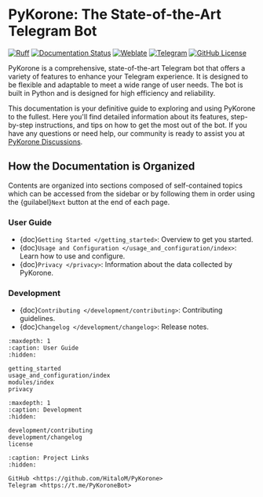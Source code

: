 # PyKorone: The State-of-the-Art Telegram Bot

[![Ruff](https://img.shields.io/endpoint?url=https://raw.githubusercontent.com/astral-sh/ruff/main/assets/badge/v2.json)](https://github.com/astral-sh/ruff)
[![Documentation Status](https://readthedocs.org/projects/pykorone/badge/?version=latest)](https://pykorone.readthedocs.io/en/latest/?badge=latest)
[![Weblate](http://weblate.amanoteam.com/widget/korone/korone/svg-badge.svg)](http://weblate.amanoteam.com/engage/korone/)
[![Telegram](https://img.shields.io/badge/Telegram-blue.svg?logo=telegram)](https://t.me/PyKorone)
[![GitHub License](https://img.shields.io/github/license/HitaloM/PyKorone?logo=bsd)](/license)

PyKorone is a comprehensive, state-of-the-art Telegram bot that offers a variety of features to enhance your Telegram experience. It is designed to be flexible and adaptable to meet a wide range of user needs. The bot is built in Python and is designed for high efficiency and reliability.

This documentation is your definitive guide to exploring and using PyKorone to the fullest. Here you'll find detailed information about its features, step-by-step instructions, and tips on how to get the most out of the bot. If you have any questions or need help, our community is ready to assist you at [PyKorone Discussions](https://github.com/HitaloM/PyKorone/discussions).

## How the Documentation is Organized

Contents are organized into sections composed of self-contained topics which can be accessed from the sidebar or by following them in order using the {guilabel}`Next` button at the end of each page.

### User Guide

- {doc}`Getting Started </getting_started>`: Overview to get you started.
- {doc}`Usage and Configuration </usage_and_configuration/index>`: Learn how to use and configure.
- {doc}`Privacy </privacy>`: Information about the data collected by PyKorone.

### Development

- {doc}`Contributing </development/contributing>`: Contributing guidelines.
- {doc}`Changelog </development/changelog>`: Release notes.

```{toctree}
:maxdepth: 1
:caption: User Guide
:hidden:

getting_started
usage_and_configuration/index
modules/index
privacy
```

```{toctree}
:maxdepth: 1
:caption: Development
:hidden:

development/contributing
development/changelog
license
```

```{toctree}
:caption: Project Links
:hidden:

GitHub <https://github.com/HitaloM/PyKorone>
Telegram <https://t.me/PyKoroneBot>
```
